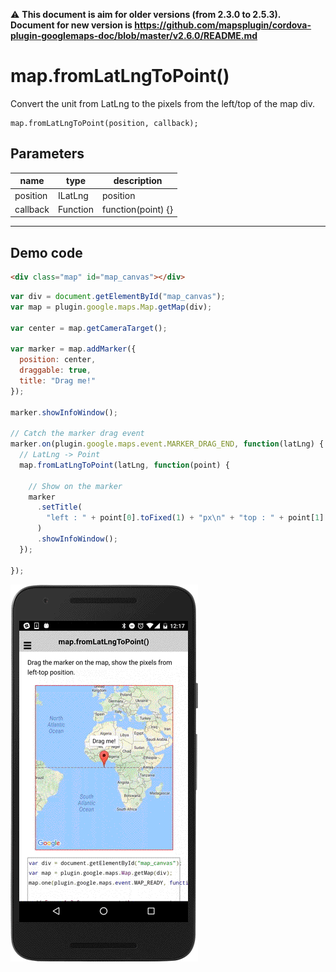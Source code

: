:warning: **This document is aim for older versions (from 2.3.0 to 2.5.3).
Document for new version is https://github.com/mapsplugin/cordova-plugin-googlemaps-doc/blob/master/v2.6.0/README.md**

# map.fromLatLngToPoint()

Convert the unit from LatLng to the pixels from the left/top of the map div.

```
map.fromLatLngToPoint(position, callback);
```

## Parameters

name      | type      | description
----------|-----------|----------------------
position  | ILatLng   | position
callback  | Function  | function(point) {}
---------------------------------------------

## Demo code

```html
<div class="map" id="map_canvas"></div>
```

```js
var div = document.getElementById("map_canvas");
var map = plugin.google.maps.Map.getMap(div);

var center = map.getCameraTarget();

var marker = map.addMarker({
  position: center,
  draggable: true,
  title: "Drag me!"
});

marker.showInfoWindow();

// Catch the marker drag event
marker.on(plugin.google.maps.event.MARKER_DRAG_END, function(latLng) {
  // LatLng -> Point
  map.fromLatLngToPoint(latLng, function(point) {

    // Show on the marker
    marker
      .setTitle(
        "left : " + point[0].toFixed(1) + "px\n" + "top : " + point[1].toFixed(1) + "px"
      )
      .showInfoWindow();
  });

});
```

![](image.gif)
